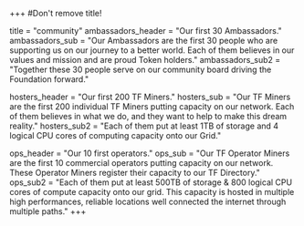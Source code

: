 +++
#Don't remove title!

title = "community"
ambassadors_header = "Our first 30 Ambassadors."
ambassadors_sub = "Our Ambassadors are the first 30 people who are supporting us on our journey to a better world. Each of them believes in our values and mission and are proud Token holders."
ambassadors_sub2 = "Together these 30 people serve on our community board driving the Foundation forward."

hosters_header = "Our first 200 TF Miners."
hosters_sub = "Our TF Miners are the first 200 individual TF Miners putting capacity on our network. Each of them believes in what we do, and they want to help to make this dream reality."
hosters_sub2 = "Each of them put at least 1TB of storage and 4 logical CPU cores of computing capacity onto our Grid."

ops_header = "Our 10 first operators."
ops_sub = "Our TF Operator Miners are the first 10 commercial operators putting capacity on our network. These Operator Miners register their capacity to our TF Directory."
ops_sub2 = "Each of them put at least 500TB of storage &amp; 800 logical CPU cores of compute capacity onto our grid. This capacity is hosted in multiple high performances, reliable locations well connected the internet through multiple paths."
+++
